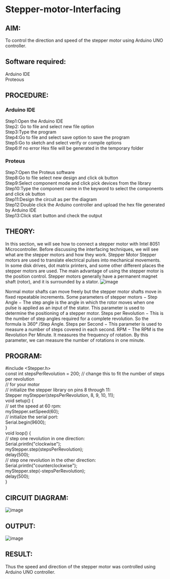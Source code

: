 # Stepper-motor-Interfacing

##  AIM:
To control the direction and speed of the stepper motor using Arduino UNO controller.

## Software required:
Arduino IDE </br>
Proteous

## PROCEDURE:
### Arduino IDE
Step1:Open the Arduino IDE </br>
Step2: Go to file and select new file option </br>
Step3:Type the program </br>
Step4:Go to file and select save option to save the program </br>
Step5:Go to sketch and select verify or compile options </br>
Step6:If no error Hex file will be generated in the temporary folder </br>
### Proteus
Step7:Open the Proteus software </br>
Step8:Go to file select new design and click ok button </br>
Step9:Select component mode and click pick devices from the library </br>
Step10:Type the component name in the keyword to select the components and click ok button </br>
Step11:Design the circuit as per the diagram </br>
Step12:Double click the Arduino controller and upload the hex file generated by Arduino IDE </br>
Step13:Click start button and check the output

## THEORY:
In this section, we will see how to connect a stepper motor with Intel 8051 Microcontroller. Before
discussing the interfacing techniques, we will see what are the stepper motors and how they work.
Stepper Motor Stepper motors are used to translate electrical pulses into mechanical movements.
In some disk drives, dot matrix printers, and some other different places the stepper motors are
used. The main advantage of using the stepper motor is the position control. Stepper motors
generally have a permanent magnet shaft (rotor), and it is surrounded by a stator.
![image](https://github.com/Poovaitamil/Stepper-motor-Interfacing-/assets/132209885/a37e4b0b-5b12-471c-b7fc-caef12f36e08)

Normal motor shafts can move freely but the stepper motor shafts move in fixed repeatable
increments.
Some parameters of stepper motors − Step Angle − The step angle is the angle in which the rotor
moves when one pulse is applied as an input of the stator. This parameter is used to determine the
positioning of a stepper motor.
Steps per Revolution − This is the number of step angles required for a complete revolution. So the
formula is 360° /Step Angle.
Steps per Second − This parameter is used to measure a number of steps covered in each second.
RPM − The RPM is the Revolution Per Minute. It measures the frequency of rotation. By this
parameter, we can measure the number of rotations in one minute.

## PROGRAM:
#include <Stepper.h></br>
const int stepsPerRevolution = 200; // change this to fit the number of steps per revolution</br>
// for your motor</br>
// initialize the stepper library on pins 8 through 11:</br>
Stepper myStepper(stepsPerRevolution, 8, 9, 10, 11);</br>
void setup() {</br>
// set the speed at 60 rpm:</br>
myStepper.setSpeed(60);</br>
// initialize the serial port:</br>
Serial.begin(9600);</br>
}</br>
void loop() {</br>
// step one revolution in one direction:</br>
Serial.println("clockwise");</br>
myStepper.step(stepsPerRevolution);</br>
delay(500);</br>
// step one revolution in the other direction:</br>
Serial.println("counterclockwise");</br>
myStepper.step(-stepsPerRevolution);</br>
delay(500);</br>
}</br>
## CIRCUIT DIAGRAM:
![image](https://github.com/Poovaitamil/Stepper-motor-Interfacing-/assets/132209885/7a7d48d0-744d-4257-ab99-41990285e297)

## OUTPUT:
![image](https://github.com/Poovaitamil/Stepper-motor-Interfacing-/assets/132209885/eceb914b-7f39-4196-9707-7bc1b0addc95)

## RESULT:
Thus the speed and direction of the stepper motor was controlled using Arduino UNO controller.
